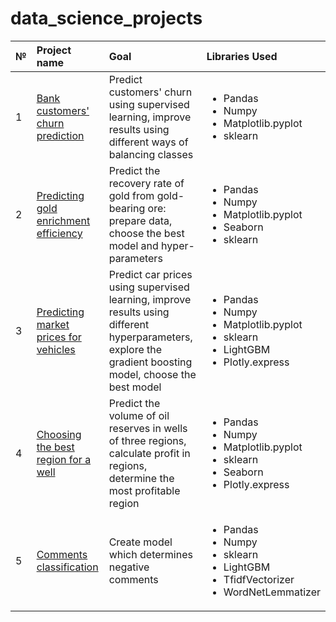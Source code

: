 # data_science_projects

|№|Project name|Goal|Libraries Used|
|:-|:-----------|:---|:-------------|
|1|[Bank customers' churn prediction](https://github.com/yekaterinamikhalchuk/data_science_projects/tree/main/bank_customers_churn_predictions)|Predict customers' churn using supervised learning, improve results using different ways of balancing classes|<ul><li>Pandas</li><li>Numpy</li><li>Matplotlib.pyplot</li><li>sklearn</li></ul>|
|2|[Predicting gold enrichment efficiency](https://github.com/yekaterinamikhalchuk/data_science_projects/tree/main/gold_effectiveness_predictions)|Predict the recovery rate of gold from gold-bearing ore: prepare data, choose the best model and hyper-parameters|<ul><li>Pandas</li><li>Numpy</li><li>Matplotlib.pyplot</li><li>Seaborn</li><li>sklearn</li></ul>|
|3|[Predicting market prices for vehicles](https://github.com/yekaterinamikhalchuk/data_science_projects/tree/main/car_prices_predictions)|Predict car prices using supervised learning, improve results using different hyperparameters, explore the gradient boosting model, choose the best model|<ul><li>Pandas</li><li>Numpy</li><li>Matplotlib.pyplot</li><li>sklearn</li><li>LightGBM</li><li>Plotly.express</li></ul>|
|4|[Choosing the best region for a well](https://github.com/yekaterinamikhalchuk/data_science_projects/tree/main/choosing_the_best_region_for_a_well)|Predict the volume of oil reserves in wells of three regions, calculate profit in regions, determine the most profitable region|<ul><li>Pandas</li><li>Numpy</li><li>Matplotlib.pyplot</li><li>sklearn</li><li>Seaborn</li><li>Plotly.express</li></ul>|
|5|[Comments classification](https://github.com/yekaterinamikhalchuk/data_science_projects/tree/main/comments_classification)|Create model which determines negative comments|<ul><li>Pandas</li><li>Numpy</li><li>sklearn</li><li>LightGBM</li><li>TfidfVectorizer</li><li>WordNetLemmatizer</li></ul>|

